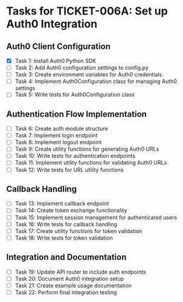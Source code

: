 # Tasks for TICKET-006A: Set up Auth0 Integration

## Auth0 Client Configuration
- [x] Task 1: Install Auth0 Python SDK
- [ ] Task 2: Add Auth0 configuration settings to config.py
- [ ] Task 3: Create environment variables for Auth0 credentials
- [ ] Task 4: Implement Auth0Configuration class for managing Auth0 settings
- [ ] Task 5: Write tests for Auth0Configuration class

## Authentication Flow Implementation
- [ ] Task 6: Create auth module structure
- [ ] Task 7: Implement login endpoint
- [ ] Task 8: Implement logout endpoint
- [ ] Task 9: Create utility functions for generating Auth0 URLs
- [ ] Task 10: Write tests for authentication endpoints
- [ ] Task 11: Implement utility functions for validating Auth0 URLs
- [ ] Task 12: Write tests for URL utility functions

## Callback Handling
- [ ] Task 13: Implement callback endpoint
- [ ] Task 14: Create token exchange functionality
- [ ] Task 15: Implement session management for authenticated users
- [ ] Task 16: Write tests for callback handling
- [ ] Task 17: Create utility functions for token validation
- [ ] Task 18: Write tests for token validation

## Integration and Documentation
- [ ] Task 19: Update API router to include auth endpoints
- [ ] Task 20: Document Auth0 integration setup
- [ ] Task 21: Create example usage documentation
- [ ] Task 22: Perform final integration testing
